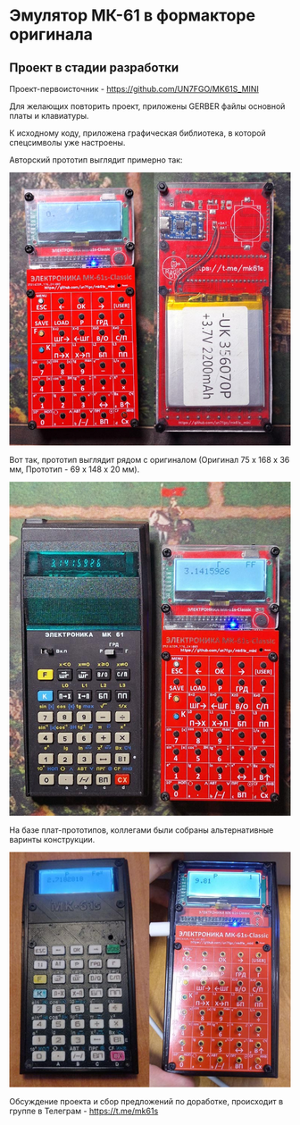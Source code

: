 # Эмулятор МК-61 в формакторе оригинала #

## Проект в стадии разработки ##

Проект-первоисточник - https://github.com/UN7FGO/MK61S_MINI

Для желающих повторить проект, приложены GERBER файлы основной платы и клавиатуры.

К исходному коду, приложена графическая библиотека, в которой спецсимволы уже настроены.

Авторский прототип выглядит примерно так:

![прототип устройства](https://github.com/UN7FGO/MK-61s-Classic/blob/main/pic/mk-61s-classic-prototype.jpg)

Вот так, прототип выглядит рядом с оригиналом (Оригинал 75 x 168 x 36 мм, Прототип - 69 x 148 x 20 мм).

![рядом с оригиналом](https://github.com/UN7FGO/MK-61s-Classic/blob/main/pic/mk-61s-classic-original.jpg)

На базе плат-прототипов, коллегами были собраны альтернативные варинты конструкции.

![альтернативные варианты устройства](https://github.com/UN7FGO/MK-61s-Classic/blob/main/pic/mk-61s-classic-example.jpg)

Обсуждение проекта и сбор предложений по доработке, происходит в группе в Телеграм - https://t.me/mk61s
